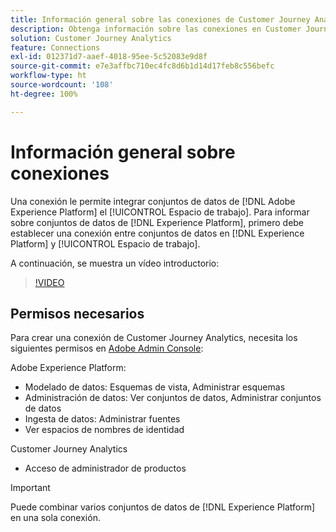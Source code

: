 ```yaml
---
title: Información general sobre las conexiones de Customer Journey Analytics
description: Obtenga información sobre las conexiones en Customer Journey Analytics.
solution: Customer Journey Analytics
feature: Connections
exl-id: 012371d7-aaef-4018-95ee-5c52083e9d8f
source-git-commit: e7e3affbc710ec4fc8d6b1d14d17feb8c556befc
workflow-type: ht
source-wordcount: '108'
ht-degree: 100%

---
```


# Información general sobre conexiones

Una conexión le permite integrar conjuntos de datos de [!DNL Adobe Experience Platform] el [!UICONTROL Espacio de trabajo]. Para informar sobre conjuntos de datos de [!DNL Experience Platform], primero debe establecer una conexión entre conjuntos de datos en [!DNL Experience Platform] y [!UICONTROL Espacio de trabajo].

A continuación, se muestra un vídeo introductorio:

>[!VIDEO](https://video.tv.adobe.com/v/35111/?quality=12&learn=on)

## Permisos necesarios

Para crear una conexión de Customer Journey Analytics, necesita los siguientes permisos en [Adobe Admin Console](https://helpx.adobe.com/es/enterprise/admin-guide.html/enterprise/using/manage-permissions-and-roles.ug.html):

Adobe Experience Platform:
* Modelado de datos: Esquemas de vista, Administrar esquemas
* Administración de datos: Ver conjuntos de datos, Administrar conjuntos de datos
* Ingesta de datos: Administrar fuentes
* Ver espacios de nombres de identidad

Customer Journey Analytics
* Acceso de administrador de productos

>[!IMPORTANT]
>
>Puede combinar varios conjuntos de datos de [!DNL Experience Platform] en una sola conexión.
